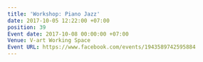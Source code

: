 ```yaml
---
title: 'Workshop: Piano Jazz'
date: 2017-10-05 12:22:00 +07:00
position: 39
Event date: 2017-10-08 00:00:00 +07:00
Venue: V-art Working Space
Event URL: https://www.facebook.com/events/1943589742595884
---
```


